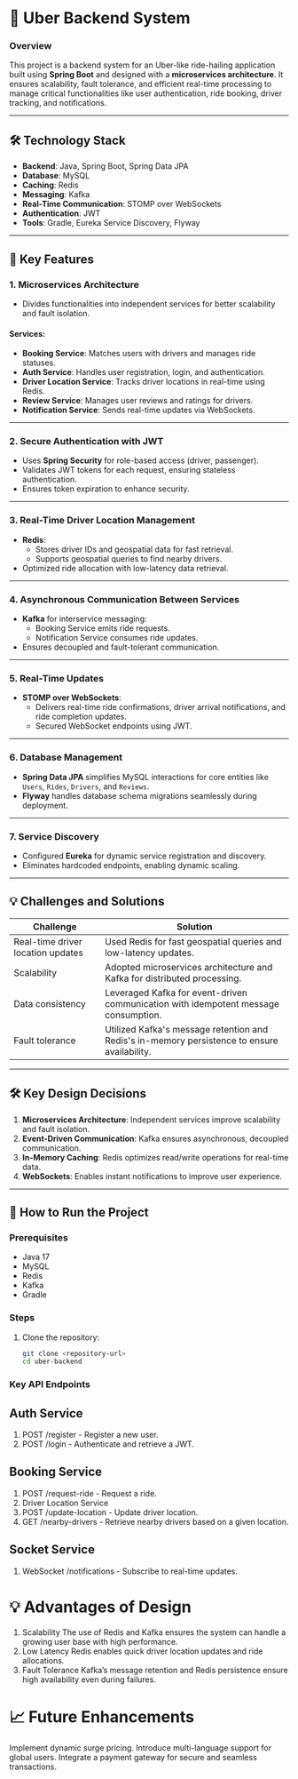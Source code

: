 # 🚗 Uber Backend System

### **Overview**  
This project is a backend system for an Uber-like ride-hailing application built using **Spring Boot** and designed with a **microservices architecture**. It ensures scalability, fault tolerance, and efficient real-time processing to manage critical functionalities like user authentication, ride booking, driver tracking, and notifications.  

---

## 🛠️ Technology Stack  
- **Backend**: Java, Spring Boot, Spring Data JPA  
- **Database**: MySQL  
- **Caching**: Redis  
- **Messaging**: Kafka  
- **Real-Time Communication**: STOMP over WebSockets  
- **Authentication**: JWT  
- **Tools**: Gradle, Eureka Service Discovery, Flyway  

---

## 🚀 Key Features  
### 1. **Microservices Architecture**  
- Divides functionalities into independent services for better scalability and fault isolation.  

#### Services:  
- **Booking Service**: Matches users with drivers and manages ride statuses.  
- **Auth Service**: Handles user registration, login, and authentication.  
- **Driver Location Service**: Tracks driver locations in real-time using Redis.  
- **Review Service**: Manages user reviews and ratings for drivers.  
- **Notification Service**: Sends real-time updates via WebSockets.  

---

### 2. **Secure Authentication with JWT**  
- Uses **Spring Security** for role-based access (driver, passenger).  
- Validates JWT tokens for each request, ensuring stateless authentication.  
- Ensures token expiration to enhance security.  

---

### 3. **Real-Time Driver Location Management**  
- **Redis**:  
  - Stores driver IDs and geospatial data for fast retrieval.  
  - Supports geospatial queries to find nearby drivers.  
- Optimized ride allocation with low-latency data retrieval.  

---

### 4. **Asynchronous Communication Between Services**  
- **Kafka** for interservice messaging:  
  - Booking Service emits ride requests.  
  - Notification Service consumes ride updates.  
- Ensures decoupled and fault-tolerant communication.  

---

### 5. **Real-Time Updates**  
- **STOMP over WebSockets**:  
  - Delivers real-time ride confirmations, driver arrival notifications, and ride completion updates.  
  - Secured WebSocket endpoints using JWT.  

---

### 6. **Database Management**  
- **Spring Data JPA** simplifies MySQL interactions for core entities like `Users`, `Rides`, `Drivers`, and `Reviews`.  
- **Flyway** handles database schema migrations seamlessly during deployment.  

---

### 7. **Service Discovery**  
- Configured **Eureka** for dynamic service registration and discovery.  
- Eliminates hardcoded endpoints, enabling dynamic scaling.  

---

## 💡 Challenges and Solutions  
| **Challenge**                | **Solution**                                                                                     |  
|-------------------------------|-------------------------------------------------------------------------------------------------|  
| Real-time driver location updates | Used Redis for fast geospatial queries and low-latency updates.                                 |  
| Scalability                  | Adopted microservices architecture and Kafka for distributed processing.                        |  
| Data consistency             | Leveraged Kafka for event-driven communication with idempotent message consumption.            |  
| Fault tolerance              | Utilized Kafka's message retention and Redis's in-memory persistence to ensure availability.    |  

---

## 🛠️ Key Design Decisions  
1. **Microservices Architecture**: Independent services improve scalability and fault isolation.  
2. **Event-Driven Communication**: Kafka ensures asynchronous, decoupled communication.  
3. **In-Memory Caching**: Redis optimizes read/write operations for real-time data.  
4. **WebSockets**: Enables instant notifications to improve user experience.  

---

## 🧭 How to Run the Project  

### **Prerequisites**  
- Java 17  
- MySQL  
- Redis  
- Kafka  
- Gradle  

### **Steps**  
1. Clone the repository:  
   ```bash  
   git clone <repository-url>  
   cd uber-backend  


### **Key API Endpoints**
## Auth Service
1. POST /register - Register a new user.
2. POST /login - Authenticate and retrieve a JWT.
## Booking Service
1. POST /request-ride - Request a ride.
2. Driver Location Service
3. POST /update-location - Update driver location.
4. GET /nearby-drivers - Retrieve nearby drivers based on a given location.
## Socket Service
1. WebSocket /notifications - Subscribe to real-time updates.
# 💡 Advantages of Design
1. Scalability
The use of Redis and Kafka ensures the system can handle a growing user base with high performance.
2. Low Latency
Redis enables quick driver location updates and ride allocations.
3. Fault Tolerance
Kafka’s message retention and Redis persistence ensure high availability even during failures.
# 📈 Future Enhancements
Implement dynamic surge pricing.
Introduce multi-language support for global users.
Integrate a payment gateway for secure and seamless transactions.

